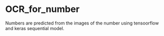 # OCR_for_number
Numbers are predicted from the images of the number using tensoorflow and keras sequential model.
